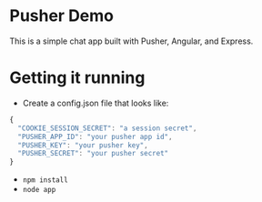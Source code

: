 # Pusher Demo

This is a simple chat app built with Pusher, Angular, and Express.

# Getting it running

* Create a config.json file that looks like:

```javascript
{
  "COOKIE_SESSION_SECRET": "a session secret",
  "PUSHER_APP_ID": "your pusher app id",
  "PUSHER_KEY": "your pusher key",
  "PUSHER_SECRET": "your pusher secret"
}
```

* `npm install`
* `node app`
